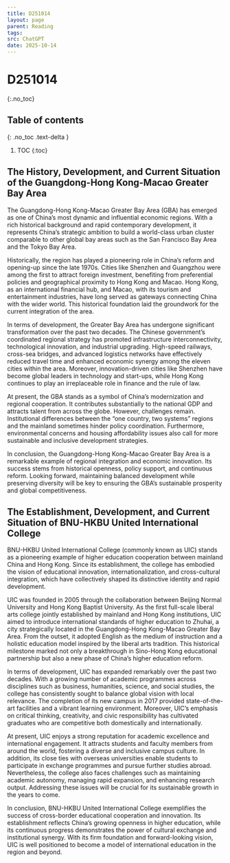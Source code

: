 ```yaml
---
title: D251014
layout: page
parent: Reading
tags:
src: ChatGPT
date: 2025-10-14
---
```


# D251014
{:.no_toc}

## Table of contents
{: .no_toc .text-delta }

1. TOC
{:toc}

## The History, Development, and Current Situation of the Guangdong-Hong Kong-Macao Greater Bay Area

The Guangdong-Hong Kong-Macao Greater Bay Area (GBA) has emerged as one of China’s most dynamic and influential economic regions. With a rich historical background and rapid contemporary development, it represents China’s strategic ambition to build a world-class urban cluster comparable to other global bay areas such as the San Francisco Bay Area and the Tokyo Bay Area.

Historically, the region has played a pioneering role in China’s reform and opening-up since the late 1970s. Cities like Shenzhen and Guangzhou were among the first to attract foreign investment, benefiting from preferential policies and geographical proximity to Hong Kong and Macao. Hong Kong, as an international financial hub, and Macao, with its tourism and entertainment industries, have long served as gateways connecting China with the wider world. This historical foundation laid the groundwork for the current integration of the area.

In terms of development, the Greater Bay Area has undergone significant transformation over the past two decades. The Chinese government’s coordinated regional strategy has promoted infrastructure interconnectivity, technological innovation, and industrial upgrading. High-speed railways, cross-sea bridges, and advanced logistics networks have effectively reduced travel time and enhanced economic synergy among the eleven cities within the area. Moreover, innovation-driven cities like Shenzhen have become global leaders in technology and start-ups, while Hong Kong continues to play an irreplaceable role in finance and the rule of law.

At present, the GBA stands as a symbol of China’s modernization and regional cooperation. It contributes substantially to the national GDP and attracts talent from across the globe. However, challenges remain. Institutional differences between the “one country, two systems” regions and the mainland sometimes hinder policy coordination. Furthermore, environmental concerns and housing affordability issues also call for more sustainable and inclusive development strategies.

In conclusion, the Guangdong-Hong Kong-Macao Greater Bay Area is a remarkable example of regional integration and economic innovation. Its success stems from historical openness, policy support, and continuous reform. Looking forward, maintaining balanced development while preserving diversity will be key to ensuring the GBA’s sustainable prosperity and global competitiveness.

## The Establishment, Development, and Current Situation of BNU-HKBU United International College

BNU-HKBU United International College (commonly known as UIC) stands as a pioneering example of higher education cooperation between mainland China and Hong Kong. Since its establishment, the college has embodied the vision of educational innovation, internationalization, and cross-cultural integration, which have collectively shaped its distinctive identity and rapid development.

UIC was founded in 2005 through the collaboration between Beijing Normal University and Hong Kong Baptist University. As the first full-scale liberal arts college jointly established by mainland and Hong Kong institutions, UIC aimed to introduce international standards of higher education to Zhuhai, a city strategically located in the Guangdong-Hong Kong-Macao Greater Bay Area. From the outset, it adopted English as the medium of instruction and a holistic education model inspired by the liberal arts tradition. This historical milestone marked not only a breakthrough in Sino-Hong Kong educational partnership but also a new phase of China’s higher education reform.

In terms of development, UIC has expanded remarkably over the past two decades. With a growing number of academic programmes across disciplines such as business, humanities, science, and social studies, the college has consistently sought to balance global vision with local relevance. The completion of its new campus in 2017 provided state-of-the-art facilities and a vibrant learning environment. Moreover, UIC’s emphasis on critical thinking, creativity, and civic responsibility has cultivated graduates who are competitive both domestically and internationally.

At present, UIC enjoys a strong reputation for academic excellence and international engagement. It attracts students and faculty members from around the world, fostering a diverse and inclusive campus culture. In addition, its close ties with overseas universities enable students to participate in exchange programmes and pursue further studies abroad. Nevertheless, the college also faces challenges such as maintaining academic autonomy, managing rapid expansion, and enhancing research output. Addressing these issues will be crucial for its sustainable growth in the years to come.

In conclusion, BNU-HKBU United International College exemplifies the success of cross-border educational cooperation and innovation. Its establishment reflects China’s growing openness in higher education, while its continuous progress demonstrates the power of cultural exchange and institutional synergy. With its firm foundation and forward-looking vision, UIC is well positioned to become a model of international education in the region and beyond.
